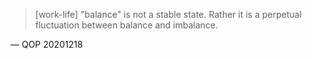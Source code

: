 > [work-life] "balance" is not a stable state. Rather it is a perpetual fluctuation between balance and imbalance.

— QOP 20201218
